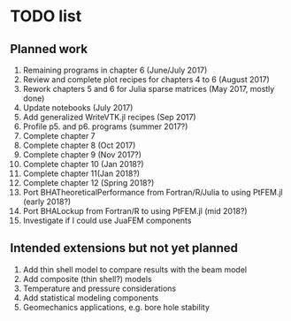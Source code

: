 # TODO list

## Planned work

1. Remaining programs in chapter 6 (June/July 2017)
1. Review and complete plot recipes for chapters 4 to 6 (August 2017)
1. Rework chapters 5 and 6 for Julia sparse matrices (May 2017, mostly done)
1. Update notebooks (July 2017)
1. Add generalized WriteVTK.jl recipes (Sep 2017)
1. Profile p5. and p6. programs (summer 2017?)
1. Complete chapter 7
1. Complete chapter 8 (Oct 2017)
1. Complete chapter 9 (Nov 2017?)
1. Complete chapter 10 (Jan 2018?)
1. Complete chapter 11(Jan 2018?)
1. Complete chapter 12 (Spring 2018?)
1. Port BHATheoreticalPerformance from Fortran/R/Julia to using PtFEM.jl  (early 2018?)
1. Port BHALockup from Fortran/R to using PtFEM.jl (mid 2018?)
1. Investigate if I could use JuaFEM components

## Intended extensions but not yet planned

1. Add thin shell model to compare results with the beam model
1. Add composite (thin shell?) models
1. Temperature and pressure considerations
1. Add statistical modeling components
1. Geomechanics applications, e.g. bore hole stability

